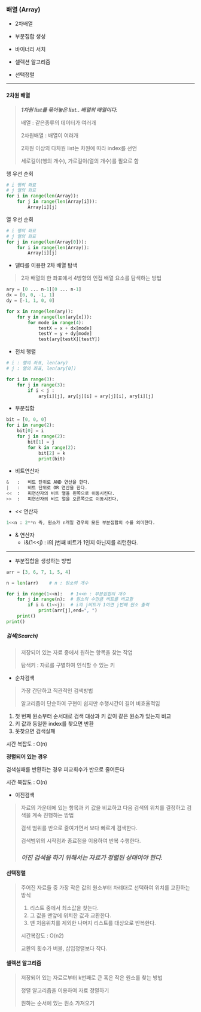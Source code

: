### 배열 (Array)

* 2차배열

* 부분집합 생성

* 바이너리 서치

* 셀렉션 알고리즘

* 선택정렬



___

#### 2차원 배열

> ***1차원 list를 묶어놓은 list..  배열의 배열이다.***
>
> 배열 : 같은종류의 데이터가 여러개
>
> 2차원배열 : 배열이 여러개
>
> 
>
> 2차원 이상의 다차원 list는 차원에 따라 index를 선언
>
> 세로길이(행의 개수), 가로길이(열의 개수)를 필요로 함



행 우선 순회

```python
# i 행의 좌표
# j 열의 좌표
for i in range(len(Array)):
    for j in range(len(Array[i])):
        Array[i][j]
```



열 우선 순회

```python
# i 행의 좌표
# j 열의 좌표
for j in range(len(Array[0])):
    for i in range(len(Array)):
        Array[i][j]
```



* 델타를 이용한 2차 배열 탐색

> 2차 배열의 한 좌표에서 4방향의 인접 배열 요소를 탐색하는 방법

```python
ary = [0 ... n-1][0 ... n-1]
dx = [0, 0, -1, 1]
dy = [-1, 1, 0, 0]

for x in range(len(ary)):
    for y in range(len(ary[x])):
        for mode in range(4):
            testX = x + dx[mode]
            testY = y + dy[mode]
            test(ary[testX][testY])
```



* 전치 행렬

```python
# i : 행의 좌표, len(ary)
# j : 열의 좌표, len(ary[0])

for i in range(3):
    for j in range(3):
        if i < j :
            ary[i][j], ary[j][i] = ary[j][i], ary[i][j]
```



* 부분집합

```python
bit = [0, 0, 0]
for i in range(2):
    bit[0] = i
    for j in range(2):
        bit[1] = j
        for k in range(2):
            bit[2] = k
            print(bit)
```



* 비트연산자

```python
&	:	비트 단위로 AND 연산을 한다.
|	:	비트 단위로 OR 연산을 한다.
<<	:	피연산자의 비트 열을 왼쪽으로 이동시킨다.
>>	:	피연산자의 비트 열을 오른쪽으로 이동시킨다.
```



* << 연산자

```python
1<<n : 2**n 즉, 원소가 n개일 경우의 모든 부분집합의 수를 의미한다.
```



* & 연산자
  * i&(1<<j) : i의 j번째 비트가 1인지 아닌지를 리턴한다.

___

* 부분집합을 생성하는 방법

```python
arr = [3, 6, 7, 1, 5, 4]

n = len(arr)	# n : 원소의 개수

for i in range(1<<n):	# 1<<n : 부분집합의 개수
    for j in range(n):	# 원소의 수만큼 비트를 비교함
        if i & (1<<j):	# i의 j비트가 1이면 j번째 원소 출력
            print(arr[j],end=", ")
    print()
print()
```



##### 검색(Search)

> 저장되어 있는 자료 중에서 원하는 항목을 찾는 작업
>
> 탐색키 : 자료를 구별하여 인식할 수 있는 키

* 순차검색

> 가장 간단하고 직관적인 검색방법
>
> 알고리즘이 단순하여 구현이 쉽지만 수행시간이 길어 비효율적임

1. 첫 번째 원소부터 순서대로 검색 대상과 키 값이 같은 원소가 있는지 비교
2. 키 값과 동일한 index를 찾으면 반환
3. 못찾으면 검색실패

시간 복잡도 : O(n)



**정렬되어 있는 경우**

검색실패를 반환하는 경우 피교회수가 반으로 줄어든다

시간 복잡도 : O(n)



* 이진검색

> 자료의 가운데에 있는 항목과 키 값을 비교하고 다음 검색의 위치를 결정하고 검색을 계속 진행하는 방법
>
> 검색 범위를 반으로 줄여가면서 보다 빠르게 검색한다.
>
> 검색범위의 시작점과 종료점을 이용하여 반복 수행한다.
>
> ### ***이진 검색을 하기 위해서는 자료가 정렬된 상태여야 한다.***



#### 선택정렬

> 주어진 자료들 중 가장 작은 값의 원소부터 차례대로 선택하여 위치를 교환하는 방식
>
> 1. 리스트 중에서 최소값을 찾는다.
> 2. 그 값을 맨앞에 위치한 값과 교환한다.
> 3. 맨 처음위치를 제외한 나머지 리스트를 대상으로 반복한다.
>
> 시간복잡도 : O(n2) 
>
> 교환의 횟수가 버블, 삽입정렬보다 작다.



#### 셀렉션 알고리즘

> 저장되어 있는 자료로부터 k번째로 큰 혹은 작은 원소를 찾는 방법
>
>  
>
> 정렬 알고리즘을 이용하여 자료 정렬하기
>
> 원하는 순서에 있는 원소 가져오기